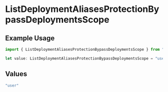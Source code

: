 # ListDeploymentAliasesProtectionBypassDeploymentsScope

## Example Usage

```typescript
import { ListDeploymentAliasesProtectionBypassDeploymentsScope } from "@simplesagar/vercel/models/listdeploymentaliasesop.js";

let value: ListDeploymentAliasesProtectionBypassDeploymentsScope = "user";
```

## Values

```typescript
"user"
```